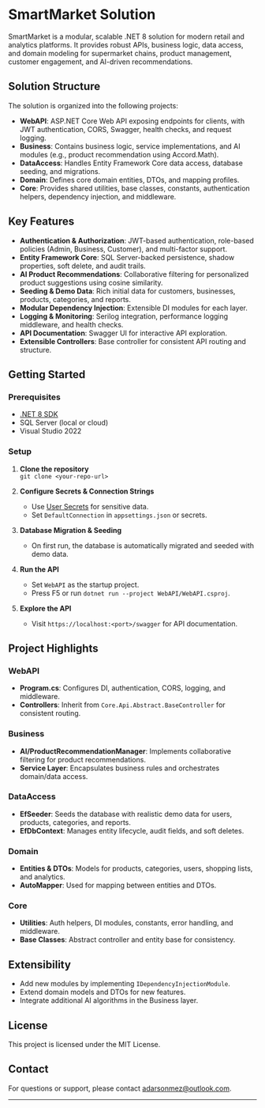 # SmartMarket Solution

SmartMarket is a modular, scalable .NET 8 solution for modern retail and analytics platforms. It provides robust APIs, business logic, data access, and domain modeling for supermarket chains, product management, customer engagement, and AI-driven recommendations.

## Solution Structure

The solution is organized into the following projects:

- **WebAPI**: ASP.NET Core Web API exposing endpoints for clients, with JWT authentication, CORS, Swagger, health checks, and request logging.
- **Business**: Contains business logic, service implementations, and AI modules (e.g., product recommendation using Accord.Math).
- **DataAccess**: Handles Entity Framework Core data access, database seeding, and migrations.
- **Domain**: Defines core domain entities, DTOs, and mapping profiles.
- **Core**: Provides shared utilities, base classes, constants, authentication helpers, dependency injection, and middleware.

## Key Features

- **Authentication & Authorization**: JWT-based authentication, role-based policies (Admin, Business, Customer), and multi-factor support.
- **Entity Framework Core**: SQL Server-backed persistence, shadow properties, soft delete, and audit trails.
- **AI Product Recommendations**: Collaborative filtering for personalized product suggestions using cosine similarity.
- **Seeding & Demo Data**: Rich initial data for customers, businesses, products, categories, and reports.
- **Modular Dependency Injection**: Extensible DI modules for each layer.
- **Logging & Monitoring**: Serilog integration, performance logging middleware, and health checks.
- **API Documentation**: Swagger UI for interactive API exploration.
- **Extensible Controllers**: Base controller for consistent API routing and structure.

## Getting Started

### Prerequisites

- [.NET 8 SDK](https://dotnet.microsoft.com/download/dotnet/8.0)
- SQL Server (local or cloud)
- Visual Studio 2022

### Setup

1. **Clone the repository**  
   `git clone <your-repo-url>`

2. **Configure Secrets & Connection Strings**  
   - Use [User Secrets](https://learn.microsoft.com/en-us/aspnet/core/security/app-secrets) for sensitive data.
   - Set `DefaultConnection` in `appsettings.json` or secrets.

3. **Database Migration & Seeding**  
   - On first run, the database is automatically migrated and seeded with demo data.

4. **Run the API**  
   - Set `WebAPI` as the startup project.
   - Press F5 or run `dotnet run --project WebAPI/WebAPI.csproj`.

5. **Explore the API**  
   - Visit `https://localhost:<port>/swagger` for API documentation.

## Project Highlights

### WebAPI

- **Program.cs**: Configures DI, authentication, CORS, logging, and middleware.
- **Controllers**: Inherit from `Core.Api.Abstract.BaseController` for consistent routing.

### Business

- **AI/ProductRecommendationManager**: Implements collaborative filtering for product recommendations.
- **Service Layer**: Encapsulates business rules and orchestrates domain/data access.

### DataAccess

- **EfSeeder**: Seeds the database with realistic demo data for users, products, categories, and reports.
- **EfDbContext**: Manages entity lifecycle, audit fields, and soft deletes.

### Domain

- **Entities & DTOs**: Models for products, categories, users, shopping lists, and analytics.
- **AutoMapper**: Used for mapping between entities and DTOs.

### Core

- **Utilities**: Auth helpers, DI modules, constants, error handling, and middleware.
- **Base Classes**: Abstract controller and entity base for consistency.

## Extensibility

- Add new modules by implementing `IDependencyInjectionModule`.
- Extend domain models and DTOs for new features.
- Integrate additional AI algorithms in the Business layer.

## License

This project is licensed under the MIT License.

## Contact

For questions or support, please contact [adarsonmez@outlook.com](mailto:adarsonmez@outlook.com).

---
